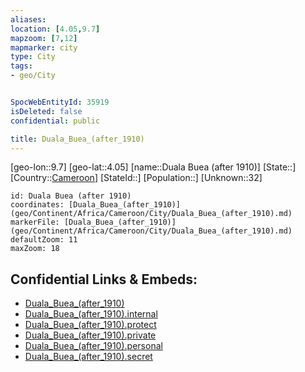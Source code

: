 ```yaml
---
aliases: 
location: [4.05,9.7]
mapzoom: [7,12] 
mapmarker: city 
type: City
tags:
- geo/City


SpocWebEntityId: 35919
isDeleted: false
confidential: public

title: Duala_Buea_(after_1910)
---
```

[geo-lon::9.7]
[geo-lat::4.05]
[name::Duala Buea (after 1910)]
[State::]
[Country::[Cameroon](geo/Continent/Africa/Cameroon.md)]
[StateId::]
[Population::]
[Unknown::32]


```leaflet
id: Duala Buea (after 1910)
coordinates: [Duala_Buea_(after_1910)](geo/Continent/Africa/Cameroon/City/Duala_Buea_(after_1910).md)
markerFile: [Duala_Buea_(after_1910)](geo/Continent/Africa/Cameroon/City/Duala_Buea_(after_1910).md)
defaultZoom: 11 
maxZoom: 18
```


## Confidential Links & Embeds: 
- [Duala_Buea_(after_1910)](../../../../../../_public/geo/Continent/Africa/Cameroon/City/Duala_Buea_(after_1910).md) 
- [Duala_Buea_(after_1910).internal](../../../../../../_internal/geo/Continent/Africa/Cameroon/City/Duala_Buea_(after_1910).internal.md) 
- [Duala_Buea_(after_1910).protect](../../../../../../_protect/geo/Continent/Africa/Cameroon/City/Duala_Buea_(after_1910).protect.md) 
- [Duala_Buea_(after_1910).private](../../../../../../_private/geo/Continent/Africa/Cameroon/City/Duala_Buea_(after_1910).private.md) 
- [Duala_Buea_(after_1910).personal](../../../../../../_personal/geo/Continent/Africa/Cameroon/City/Duala_Buea_(after_1910).personal.md) 
- [Duala_Buea_(after_1910).secret](../../../../../../_secret/geo/Continent/Africa/Cameroon/City/Duala_Buea_(after_1910).secret.md) 
